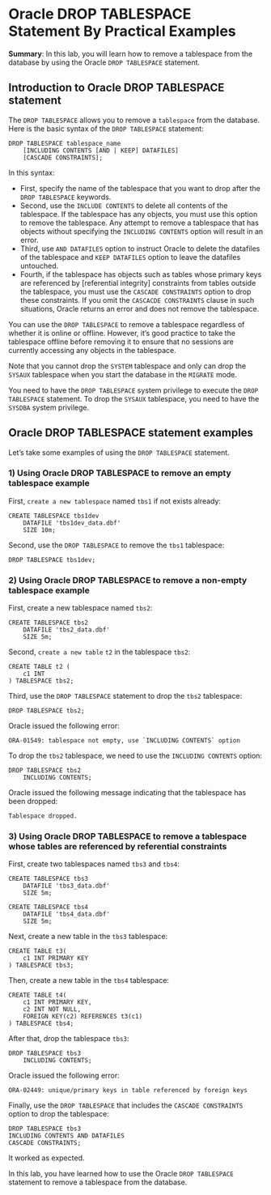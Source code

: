 # Oracle DROP TABLESPACE Statement By Practical Examples
**Summary**: In this lab, you will learn how to remove a tablespace from the database by using the Oracle `DROP TABLESPACE` statement.

Introduction to Oracle DROP TABLESPACE statement
------------------------------------------------

The `DROP TABLESPACE` allows you to remove a `tablespace` from the database. Here is the basic syntax of the `DROP TABLESPACE` statement:

```
DROP TABLESPACE tablespace_name
    [INCLUDING CONTENTS [AND | KEEP] DATAFILES]
    [CASCADE CONSTRAINTS];
```


In this syntax:

*   First, specify the name of the tablespace that you want to drop after the `DROP TABLESPACE` keywords.
*   Second, use the `INCLUDE CONTENTS` to delete all contents of the tablespace. If the tablespace has any objects, you must use this option to remove the tablespace. Any attempt to remove a tablespace that has objects without specifying the `INCLUDING CONTENTS` option will result in an error.
*   Third, use `AND DATAFILES` option to instruct Oracle to delete the datafiles of the tablespace and `KEEP DATAFILES` option to leave the datafiles untouched.
*   Fourth, if the tablespace has objects such as tables whose primary keys are referenced by [referential integrity] constraints from tables outside the tablespace, you must use the `CASCADE CONSTRAINTS` option to drop these constraints. If you omit the `CASCACDE CONSTRAINTS` clause in such situations, Oracle returns an error and does not remove the tablespace.

You can use the `DROP TABLESPACE` to remove a tablespace regardless of whether it is online or offline. However, it’s good practice to take the tablespace offline before removing it to ensure that no sessions are currently accessing any objects in the tablespace.

Note that you cannot drop the `SYSTEM` tablespace and only can drop the `SYSAUX` tablespace when you start the database in the `MIGRATE` mode.

You need to have the `DROP TABLESPACE` system privilege to execute the `DROP TABLESPACE` statement. To drop the `SYSAUX` tablespace, you need to have the `SYSDBA` system privilege.

Oracle DROP TABLESPACE statement examples
-----------------------------------------

Let’s take some examples of using the `DROP TABLESPACE` statement.

### 1) Using Oracle DROP TABLESPACE to remove an empty tablespace example

First, `create a new tablespace` named `tbs1` if not exists already:

```
CREATE TABLESPACE tbs1dev
    DATAFILE 'tbs1dev_data.dbf'
    SIZE 10m;
```

Second, use the `DROP TABLESPACE` to remove the `tbs1` tablespace:

```
DROP TABLESPACE tbs1dev;
```


### 2) Using Oracle DROP TABLESPACE to remove a non-empty tablespace example

First, create a new tablespace named `tbs2`:

```
CREATE TABLESPACE tbs2
    DATAFILE 'tbs2_data.dbf'
    SIZE 5m;
```


Second, `create a new table` `t2` in the tablespace `tbs2`:

```
CREATE TABLE t2 (
    c1 INT
) TABLESPACE tbs2;
```


Third, use the `DROP TABLESPACE` statement to drop the `tbs2` tablespace:

```
DROP TABLESPACE tbs2;
```


Oracle issued the following error:

```
ORA-01549: tablespace not empty, use `INCLUDING CONTENTS` option
```


To drop the `tbs2` tablespace, we need to use the `INCLUDING CONTENTS` option:

```
DROP TABLESPACE tbs2
    INCLUDING CONTENTS;
```


Oracle issued the following message indicating that the tablespace has been dropped:

```
Tablespace dropped.
```


### 3) Using Oracle DROP TABLESPACE to remove a tablespace whose tables are referenced by referential constraints

First, create two tablespaces named `tbs3` and `tbs4`:

```
CREATE TABLESPACE tbs3
    DATAFILE 'tbs3_data.dbf'
    SIZE 5m;

CREATE TABLESPACE tbs4
    DATAFILE 'tbs4_data.dbf'
    SIZE 5m;
```


Next, create a new table in the `tbs3` tablespace:

```
CREATE TABLE t3(
    c1 INT PRIMARY KEY
) TABLESPACE tbs3;
```


Then, create a new table in the `tbs4` tablespace:

```
CREATE TABLE t4(
    c1 INT PRIMARY KEY,
    c2 INT NOT NULL,
    FOREIGN KEY(c2) REFERENCES t3(c1)
) TABLESPACE tbs4;
```


After that, drop the tablespace `tbs3`:

```
DROP TABLESPACE tbs3
    INCLUDING CONTENTS;
```


Oracle issued the following error:

```
ORA-02449: unique/primary keys in table referenced by foreign keys
```


Finally, use the `DROP TABLESPACE` that includes the `CASCADE CONSTRAINTS` option to drop the tablespace:

```
DROP TABLESPACE tbs3
INCLUDING CONTENTS AND DATAFILES
CASCADE CONSTRAINTS;
```


It worked as expected.

In this lab, you have learned how to use the Oracle `DROP TABLESPACE` statement to remove a tablespace from the database.

